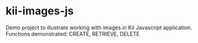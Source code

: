 kii-images-js
===================

Demo project to illustrate working with images in Kii Javascript application. Functions demonstrated: CREATE, RETRIEVE, DELETE
